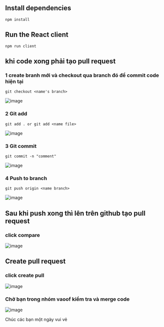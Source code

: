 
## Install dependencies
`npm install`



## Run the React client
`npm run client`

## khi code xong phải tạo pull request 
### 1 create branh mới và checkout qua branch đó để commit code hiện tại 
`git checkout <name's branch>`

![image](https://user-images.githubusercontent.com/58757620/198094636-8b884b90-c8c4-4ad4-823d-8d58c0d89d42.png)



### 2 Git add
`git add . or git add <name file>`

![image](https://user-images.githubusercontent.com/58757620/198094675-5f5e5252-8b8e-41b0-be68-d0851bb4d0f4.png)


### 3 Git commit 
`git commit -n "comment"`

![image](https://user-images.githubusercontent.com/58757620/198094717-68370d3e-73f4-48f1-816c-b3eef44c2c60.png)


### 4 Push to branch
`git push origin <name branch>`

![image](https://user-images.githubusercontent.com/58757620/198094767-5ccdecf8-3fb2-46ab-a04e-7ff6e01f0953.png)


## Sau khi push xong thì lên trên github tạo pull request 
### click compare

![image](https://user-images.githubusercontent.com/58757620/198094882-0aabed6a-e1a7-40a0-a108-ee9d6f7b7e5f.png)

## Create pull request 
### click create pull

![image](https://user-images.githubusercontent.com/58757620/198095664-ef199866-5698-4a0d-994a-eb77f2c8f7b1.png)

### Chờ bạn trong nhóm vaoof kiểm tra và merge code 

![image](https://user-images.githubusercontent.com/58757620/198096001-8df8070f-1375-436c-84d8-4ce019486304.png)


Chúc các bạn một ngày vui vẻ


